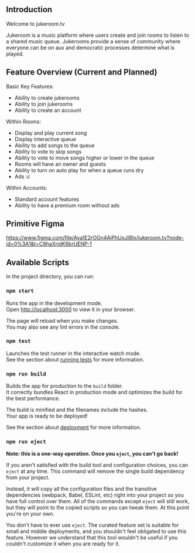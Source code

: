 ## Introduction
Welcome to jukeroom.tv

Jukeroom is a music platform where users create and join rooms to listen to a shared music queue.
Jukerooms provide a sense of community where everyone can be on aux and democratic processes determine what is played.

## Feature Overview (Current and Planned)
Basic Key Features:
- Ability to create jukerooms
- Ability to join jukerooms
- Ability to create an account

Within Rooms:
- Display and play current song
- Display interactive queue
- Ability to add songs to the queue
- Ability to vote to skip songs
- Ability to vote to move songs higher or lower in the queue
- Rooms will have an owner and guests
- Ability to turn on auto play for when a queue runs dry
- Ads :c

Within Accounts:
- Standard account features
- Ability to have a premium room without ads

## Primitive Figma
https://www.figma.com/file/Aya1E2rOGn4AjPhUoJl8Ix/jukeroom.tv?node-id=0%3A1&t=C8haXrjdK6brUENP-1

## Available Scripts

In the project directory, you can run:

### `npm start`

Runs the app in the development mode.\
Open [http://localhost:3000](http://localhost:3000) to view it in your browser.

The page will reload when you make changes.\
You may also see any lint errors in the console.

### `npm test`

Launches the test runner in the interactive watch mode.\
See the section about [running tests](https://facebook.github.io/create-react-app/docs/running-tests) for more information.

### `npm run build`

Builds the app for production to the `build` folder.\
It correctly bundles React in production mode and optimizes the build for the best performance.

The build is minified and the filenames include the hashes.\
Your app is ready to be deployed!

See the section about [deployment](https://facebook.github.io/create-react-app/docs/deployment) for more information.

### `npm run eject`

**Note: this is a one-way operation. Once you `eject`, you can't go back!**

If you aren't satisfied with the build tool and configuration choices, you can `eject` at any time. This command will remove the single build dependency from your project.

Instead, it will copy all the configuration files and the transitive dependencies (webpack, Babel, ESLint, etc) right into your project so you have full control over them. All of the commands except `eject` will still work, but they will point to the copied scripts so you can tweak them. At this point you're on your own.

You don't have to ever use `eject`. The curated feature set is suitable for small and middle deployments, and you shouldn't feel obligated to use this feature. However we understand that this tool wouldn't be useful if you couldn't customize it when you are ready for it.
